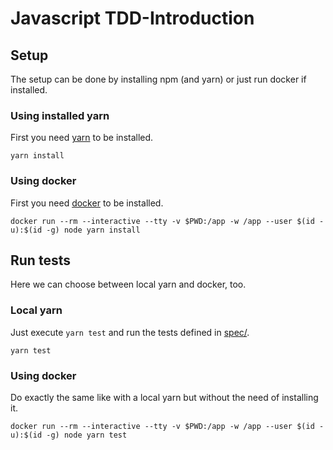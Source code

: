 # Javascript TDD-Introduction

## Setup

The setup can be done by installing npm (and yarn) or just run docker if installed.

### Using installed yarn

First you need [yarn](https://yarnpkg.com/lang/en/docs/install/) to be installed.

    yarn install

### Using docker

First you need [docker](https://docs.docker.com/engine/installation/) to be installed.

    docker run --rm --interactive --tty -v $PWD:/app -w /app --user $(id -u):$(id -g) node yarn install

## Run tests

Here we can choose between local yarn and docker, too.

### Local yarn

Just execute `yarn test` and run the tests defined in [spec/](spec/).

    yarn test

### Using docker

Do exactly the same like with a local yarn but without the need of installing it.

    docker run --rm --interactive --tty -v $PWD:/app -w /app --user $(id -u):$(id -g) node yarn test

